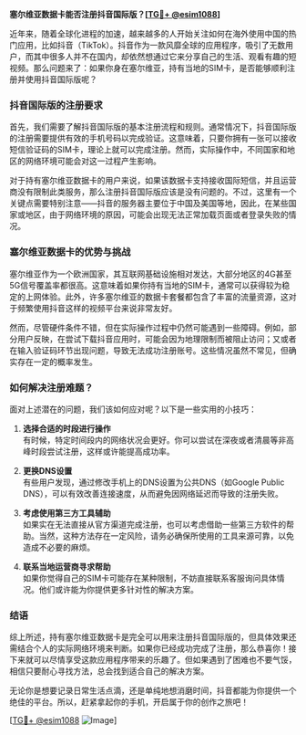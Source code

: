 **塞尔维亚数据卡能否注册抖音国际版？[[TG💪+ @esim1088](https://t.me/s/esim1088)]**

近年来，随着全球化进程的加速，越来越多的人开始关注如何在海外使用中国的热门应用，比如抖音（TikTok）。抖音作为一款风靡全球的应用程序，吸引了无数用户，而其中很多人并不在国内，却依然想通过它来分享自己的生活、观看有趣的短视频。那么问题来了：如果你身在塞尔维亚，持有当地的SIM卡，是否能够顺利注册并使用抖音国际版呢？

### 抖音国际版的注册要求

首先，我们需要了解抖音国际版的基本注册流程和规则。通常情况下，抖音国际版的注册需要提供有效的手机号码以完成验证。这意味着，只要你拥有一张可以接收短信验证码的SIM卡，理论上就可以完成注册。然而，实际操作中，不同国家和地区的网络环境可能会对这一过程产生影响。

对于持有塞尔维亚数据卡的用户来说，如果该数据卡支持接收国际短信，并且运营商没有限制此类服务，那么注册抖音国际版应该是没有问题的。不过，这里有一个关键点需要特别注意——抖音的服务器主要位于中国及美国等地，因此，在某些国家或地区，由于网络环境的原因，可能会出现无法正常加载页面或者登录失败的情况。

### 塞尔维亚数据卡的优势与挑战

塞尔维亚作为一个欧洲国家，其互联网基础设施相对发达，大部分地区的4G甚至5G信号覆盖率都很高。这意味着如果你持有当地的SIM卡，通常可以获得较为稳定的上网体验。此外，许多塞尔维亚的数据卡套餐都包含了丰富的流量资源，这对于频繁使用抖音这样的视频平台来说非常友好。

然而，尽管硬件条件不错，但在实际操作过程中仍然可能遇到一些障碍。例如，部分用户反映，在尝试下载抖音应用时，可能会因为地理限制而被阻止访问；又或者在输入验证码环节出现问题，导致无法成功注册账号。这些情况虽然不常见，但确实存在一定的概率发生。

### 如何解决注册难题？

面对上述潜在的问题，我们该如何应对呢？以下是一些实用的小技巧：

1. **选择合适的时段进行操作**  
   有时候，特定时间段内的网络状况会更好。你可以尝试在深夜或者清晨等非高峰时段尝试注册，这样或许能提高成功率。

2. **更换DNS设置**  
   有些用户发现，通过修改手机上的DNS设置为公共DNS（如Google Public DNS），可以有效改善连接速度，从而避免因网络延迟而导致的注册失败。

3. **考虑使用第三方工具辅助**  
   如果实在无法直接从官方渠道完成注册，也可以考虑借助一些第三方软件的帮助。当然，这种方法存在一定风险，请务必确保所使用的工具来源可靠，以免造成不必要的麻烦。

4. **联系当地运营商寻求帮助**  
   如果你觉得自己的SIM卡可能存在某种限制，不妨直接联系客服询问具体情况。他们或许能为你提供更多针对性的解决方案。

### 结语

综上所述，持有塞尔维亚数据卡是完全可以用来注册抖音国际版的，但具体效果还需结合个人的实际网络环境来判断。如果你已经成功完成了注册，那么恭喜你！接下来就可以尽情享受这款应用程序带来的乐趣了。但如果遇到了困难也不要气馁，相信只要耐心寻找方法，总会找到适合自己的解决方案。

无论你是想要记录日常生活点滴，还是单纯地想消磨时间，抖音都能为你提供一个绝佳的平台。所以，赶紧拿起你的手机，开启属于你的创作之旅吧！

[[TG💪+ @esim1088](https://t.me/s/esim1088) ![Image](https://i.postimg.cc/4NQfJmqS/Snipaste-2025-05-13-00-14-12.png)]